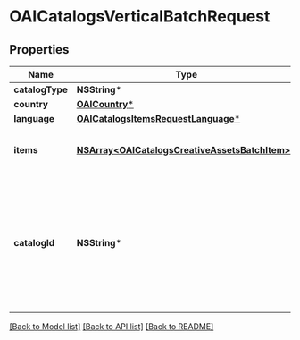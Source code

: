# OAICatalogsVerticalBatchRequest

## Properties
Name | Type | Description | Notes
------------ | ------------- | ------------- | -------------
**catalogType** | **NSString*** |  | 
**country** | [**OAICountry***](OAICountry.md) |  | 
**language** | [**OAICatalogsItemsRequestLanguage***](OAICatalogsItemsRequestLanguage.md) |  | 
**items** | [**NSArray&lt;OAICatalogsCreativeAssetsBatchItem&gt;***](OAICatalogsCreativeAssetsBatchItem.md) | Array with creative assets item operations | 
**catalogId** | **NSString*** | Catalog id pertaining to the creative assets item. If not provided, default to oldest creative assets catalog | [optional] 

[[Back to Model list]](../README.md#documentation-for-models) [[Back to API list]](../README.md#documentation-for-api-endpoints) [[Back to README]](../README.md)


